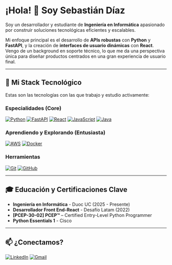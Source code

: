 # ¡Hola! 👋 Soy Sebastián Díaz

Soy un desarrollador y estudiante de **Ingeniería en Informática** apasionado por construir soluciones tecnológicas eficientes y escalables.

Mi enfoque principal es el desarrollo de **APIs robustas** con **Python** y **FastAPI**, y la creación de **interfaces de usuario dinámicas** con **React**. Vengo de un background en soporte técnico, lo que me da una perspectiva única para diseñar productos centrados en una gran experiencia de usuario final.

---

## 🚀 Mi Stack Tecnológico

Estas son las tecnologías con las que trabajo y estudio activamente:

### Especialidades (Core)
<p align="left">
  <a href="https://www.python.org" target="_blank"><img src="https://img.shields.io/badge/Python-3776AB?style=for-the-badge&logo=python&logoColor=white" alt="Python"></a>
  <a href="https://fastapi.tiangolo.com/" target="_blank"><img src="https://img.shields.io/badge/FastAPI-009688?style=for-the-badge&logo=fastapi&logoColor=white" alt="FastAPI"></a>
  <a href="https://reactjs.org/" target="_blank"><img src="https://img.shields.io/badge/React-20232A?style=for-the-badge&logo=react&logoColor=61DAFB" alt="React"></a>
  <a href="https://developer.mozilla.org/en-US/docs/Web/JavaScript" target="_blank"><img src="https://img.shields.io/badge/JavaScript-F7DF1E?style=for-the-badge&logo=javascript&logoColor=black" alt="JavaScript"></a>
  <a href="https://www.java.com" target="_blank"><img src="https://img.shields.io/badge/Java-ED8B00?style=for-the-badge&logo=java&logoColor=white" alt="Java"></a>
</p>

### Aprendiendo y Explorando (Entusiasta)
<p align="left">
  <a href="https://aws.amazon.com" target="_blank"><img src="https://img.shields.io/badge/AWS-232F3E?style=for-the-badge&logo=amazon-aws&logoColor=white" alt="AWS"></a>
  <a href="https://www.docker.com/" target="_blank"><img src="https://img.shields.io/badge/Docker-2496ED?style=for-the-badge&logo=docker&logoColor=white" alt="Docker"></a>
  </p>

### Herramientas
<p align="left">
  <a href="https://git-scm.com/" target="_blank"><img src="https://img.shields.io/badge/Git-F05032?style=for-the-badge&logo=git&logoColor=white" alt="Git"></a>
  <a href="https://github.com" target="_blank"><img src="https://img.shields.io/badge/GitHub-181717?style=for-the-badge&logo=github&logoColor=white" alt="GitHub"></a>
</p>

---

## 🎓 Educación y Certificaciones Clave

* **Ingeniería en Informática** - Duoc UC (2025 - Presente)
* **Desarrollador Front End-React** - Desafío Latam (2022)
* **[PCEP-30-02] PCEP™** – Certified Entry-Level Python Programmer
* **Python Essentials 1** - Cisco

---

## 📫 ¿Conectamos?

<p align="left">
  <a href="https://www.linkedin.com/in/sebastián-díaz-miranda" target="_blank"><img src="https://img.shields.io/badge/LinkedIn-0077B5?style=for-the-badge&logo=linkedin&logoColor=white" alt="LinkedIn"></a>
  <a href="mailto:sebastiandiazmiranda@gmail.com"><img src="https://img.shields.io/badge/Gmail-D14836?style=for-the-badge&logo=gmail&logoColor=white" alt="Gmail"></a>
</p>
